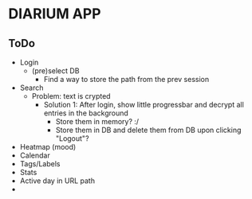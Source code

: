 # DIARIUM APP

## ToDo

- Login
  - (pre)select DB
    - Find a way to store the path from the prev session
- Search
  - Problem: text is crypted
    - Solution 1: After login, show little progressbar and decrypt all entries in the background
      - Store them in memory? :/
      - Store them in DB and delete them from DB upon clicking "Logout"?
- Heatmap (mood)
- Calendar
- Tags/Labels
- Stats
- Active day in URL path
- 
